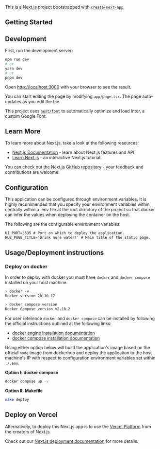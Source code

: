 This is a [Next.js](https://nextjs.org/) project bootstrapped with [`create-next-app`](https://github.com/vercel/next.js/tree/canary/packages/create-next-app).

## Getting Started

## Development

First, run the development server:

```bash
npm run dev
# or
yarn dev
# or
pnpm dev
```

Open [http://localhost:3000](http://localhost:3000) with your browser to see the result.

You can start editing the page by modifying `app/page.tsx`. The page auto-updates as you edit the file.

This project uses [`next/font`](https://nextjs.org/docs/basic-features/font-optimization) to automatically optimize and load Inter, a custom Google Font.

## Learn More

To learn more about Next.js, take a look at the following resources:

- [Next.js Documentation](https://nextjs.org/docs) - learn about Next.js features and API.
- [Learn Next.js](https://nextjs.org/learn) - an interactive Next.js tutorial.

You can check out [the Next.js GitHub repository](https://github.com/vercel/next.js/) - your feedback and contributions are welcome!

## Configuration

This application can be configured through environment variables. It is highly recommended that you specify your environment variables within centrally within a .env file at the root directory of the project so that docker can infer the values when deploying the container on the host.

The following are the configurable environment variables:

```txt
UI_PORT=3535 # Port on which to deploy the application.
HUB_PAGE_TITLE='Drink more water!' # Main title of the static page.
```

## Usage/Deployment instructions

### Deploy on docker

In order to deploy with docker you must have `docker` and `docker compose` installed on your host machine.

```bash
> docker -v
Docker version 20.10.17
```

```bash
> docker compose version
Docker Compose version v2.10.2
```

For user reference `docker` and `docker compose` can be installed by following the official instructions outlined at the following links:

- [docker engine installation documentation](https://docs.docker.com/engine/install/)
- [docker compose installation documentation](https://docs.docker.com/compose/install/)

Using either option below will build the application's image based on the official `node` image from dockerhub and deploy the application to the host machine's IP with respect to configuration environment variables set within `./.env`.

**Option I: docker compose**

```bash
docker compose up -v
```

**Option II: Makefile**

```bash
make deploy
```

## Deploy on Vercel

Alternatively, to deploy this Next.js app is to use the [Vercel Platform](https://vercel.com/new?utm_medium=default-template&filter=next.js&utm_source=create-next-app&utm_campaign=create-next-app-readme) from the creators of Next.js.

Check out our [Next.js deployment documentation](https://nextjs.org/docs/deployment) for more details.
